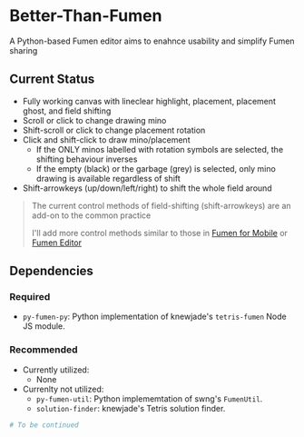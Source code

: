 # Better-Than-Fumen

A Python-based Fumen editor aims to enahnce usability and simplify Fumen sharing

## Current Status

- Fully working canvas with lineclear highlight, placement, placement ghost, and field shifting
- Scroll or click to change drawing mino
- Shift-scroll or click to change placement rotation
- Click and shift-click to draw mino/placement
	- If the ONLY minos labelled with rotation symbols are selected, the shifting behaviour inverses
	- If the empty (black) or the garbage (grey) is selected, only mino drawing is available regardless of shift
- Shift-arrowkeys (up/down/left/right) to shift the whole field around

> The current control methods of field-shifting (shift-arrowkeys) are an add-on to the common practice
> 
> I'll add more control methods similar to those in [Fumen for Mobile](https://knewjade.github.io/fumen-for-mobile/) or [Fumen Editor](fumen.zui.jp/)

## Dependencies

### Required

- `py-fumen-py`: Python implementation of knewjade's `tetris-fumen` Node JS module.

### Recommended

- Currently utilized:
	- None
- Currenlty not utilized:
	- `py-fumen-util`: Python implememtation of swng's `FumenUtil`.
	- `solution-finder`: knewjade's Tetris solution finder.

```Python
# To be continued
```
